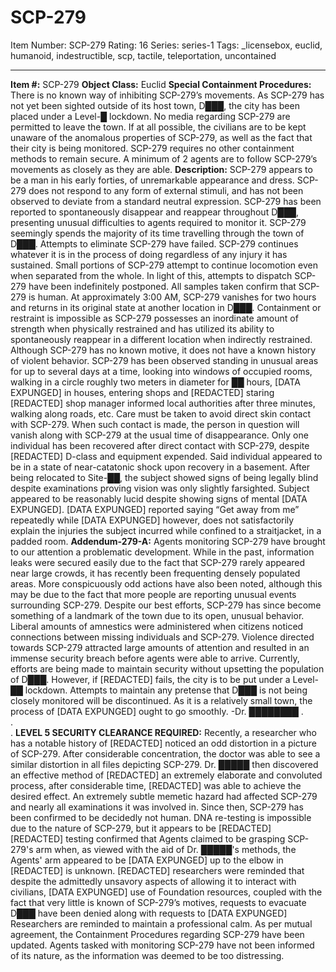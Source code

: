 # SCP-279
Item Number: SCP-279
Rating: 16
Series: series-1
Tags: _licensebox, euclid, humanoid, indestructible, scp, tactile, teleportation, uncontained

---

**Item #:** SCP-279
**Object Class:** Euclid
**Special Containment Procedures:** There is no known way of inhibiting SCP-279’s movements. As SCP-279 has not yet been sighted outside of its host town, D███, the city has been placed under a Level-█ lockdown. No media regarding SCP-279 are permitted to leave the town. If at all possible, the civilians are to be kept unaware of the anomalous properties of SCP-279, as well as the fact that their city is being monitored. SCP-279 requires no other containment methods to remain secure. A minimum of 2 agents are to follow SCP-279’s movements as closely as they are able.
**Description:** SCP-279 appears to be a man in his early forties, of unremarkable appearance and dress. SCP-279 does not respond to any form of external stimuli, and has not been observed to deviate from a standard neutral expression. SCP-279 has been reported to spontaneously disappear and reappear throughout D███, presenting unusual difficulties to agents required to monitor it.
SCP-279 seemingly spends the majority of its time travelling through the town of D███. Attempts to eliminate SCP-279 have failed. SCP-279 continues whatever it is in the process of doing regardless of any injury it has sustained. Small portions of SCP-279 attempt to continue locomotion even when separated from the whole. In light of this, attempts to dispatch SCP-279 have been indefinitely postponed. All samples taken confirm that SCP-279 is human.
At approximately 3:00 AM, SCP-279 vanishes for two hours and returns in its original state at another location in D███. Containment or restraint is impossible as SCP-279 possesses an inordinate amount of strength when physically restrained and has utilized its ability to spontaneously reappear in a different location when indirectly restrained.
Although SCP-279 has no known motive, it does not have a known history of violent behavior. SCP-279 has been observed standing in unusual areas for up to several days at a time, looking into windows of occupied rooms, walking in a circle roughly two meters in diameter for ██ hours, [DATA EXPUNGED] in houses, entering shops and [REDACTED] staring [REDACTED] shop manager informed local authorities after three minutes, walking along roads, etc.
Care must be taken to avoid direct skin contact with SCP-279. When such contact is made, the person in question will vanish along with SCP-279 at the usual time of disappearance. Only one individual has been recovered after direct contact with SCP-279, despite [REDACTED] D-class and equipment expended. Said individual appeared to be in a state of near-catatonic shock upon recovery in a basement. After being relocated to Site-██, the subject showed signs of being legally blind despite examinations proving vision was only slightly farsighted. Subject appeared to be reasonably lucid despite showing signs of mental [DATA EXPUNGED].
[DATA EXPUNGED] reported saying “Get away from me” repeatedly while [DATA EXPUNGED] however, does not satisfactorily explain the injuries the subject incurred while confined to a straitjacket, in a padded room.
**Addendum-279-A:** Agents monitoring SCP-279 have brought to our attention a problematic development. While in the past, information leaks were secured easily due to the fact that SCP-279 rarely appeared near large crowds, it has recently been frequenting densely populated areas.
More conspicuously odd actions have also been noted, although this may be due to the fact that more people are reporting unusual events surrounding SCP-279. Despite our best efforts, SCP-279 has since become something of a landmark of the town due to its open, unusual behavior. Liberal amounts of amnestics were administered when citizens noticed connections between missing individuals and SCP-279. Violence directed towards SCP-279 attracted large amounts of attention and resulted in an immense security breach before agents were able to arrive.
Currently, efforts are being made to maintain security without upsetting the population of D███. However, if [REDACTED] fails, the city is to be put under a Level-██ lockdown. Attempts to maintain any pretense that D███ is not being closely monitored will be discontinued. As it is a relatively small town, the process of [DATA EXPUNGED] ought to go smoothly.
-Dr. ████████
.  
.  
.
**LEVEL 5 SECURITY CLEARANCE REQUIRED:** Recently, a researcher who has a notable history of [REDACTED] noticed an odd distortion in a picture of SCP-279. After considerable concentration, the doctor was able to see a similar distortion in all files depicting SCP-279.
Dr. █████ then discovered an effective method of [REDACTED] an extremely elaborate and convoluted process, after considerable time, [REDACTED] was able to achieve the desired effect.
An extremely subtle memetic hazard had affected SCP-279 and nearly all examinations it was involved in. Since then, SCP-279 has been confirmed to be decidedly not human. DNA re-testing is impossible due to the nature of SCP-279, but it appears to be [REDACTED]  
[REDACTED] testing confirmed that Agents claimed to be grasping SCP-279's arm when, as viewed with the aid of Dr. █████'s methods, the Agents' arm appeared to be [DATA EXPUNGED] up to the elbow in [REDACTED] is unknown. [REDACTED] researchers were reminded that despite the admittedly unsavory aspects of allowing it to interact with civilians, [DATA EXPUNGED] use of Foundation resources, coupled with the fact that very little is known of SCP-279’s motives, requests to evacuate D███ have been denied along with requests to [DATA EXPUNGED]  
Researchers are reminded to maintain a professional calm.
As per mutual agreement, the Containment Procedures regarding SCP-279 have been updated. Agents tasked with monitoring SCP-279 have not been informed of its nature, as the information was deemed to be too distressing.